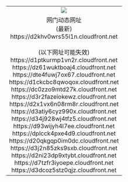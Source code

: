 ﻿<table>
  <tr></tr>
  <tr><td colspan=2 align=center><img src="https://d2khv0wrs55i1n.cloudfront.net/Up/oGate.jpg" /></td></tr>
  <tr><td colspan=2 align=center>网门动态网址<br/>(最新)
<br>https://d2khv0wrs55i1n.cloudfront.net
<br/><br/>(以下网址可能失效)
<br>https://d1ptkurmp1vn2r.cloudfront.net
<br>https://dz61wuktboaj4.cloudfront.net
<br>https://dte4fuwj7ox67.cloudfront.net
<br>https://d1ckcbc8qwoqox.cloudfront.net
<br>https://dc0zzo9mtd27k.cloudfront.net
<br>https://d3r2fazeiokewz.cloudfront.net
<br>https://d2x1vx6n08rm8r.cloudfront.net
<br>https://d3atiy6cyz990x.cloudfront.net
<br>https://d34j928wj4tfz5.cloudfront.net
<br>https://d93wijyh4l7ee.cloudfront.net
<br>https://dplcck4pxe4d9.cloudfront.net
<br>https://d20qkgqp0im0dc.cloudfront.net
<br>https://d3j2n85zks9sxb.cloudfront.net
<br>https://d2ni23dp9xtybt.cloudfront.net
<br>https://d7tzfr3iyoepe.cloudfront.net
<br>https://d3dcoz5stz0qjz.cloudfront.net
    </td>
  </tr>
</table>
